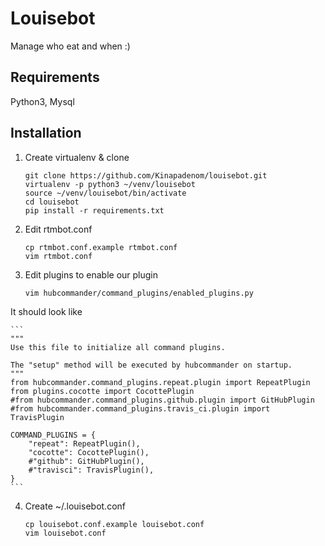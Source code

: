 # Louisebot

Manage who eat and when :)

## Requirements

Python3, Mysql

## Installation

1. Create virtualenv & clone

    ```
    git clone https://github.com/Kinapadenom/louisebot.git
    virtualenv -p python3 ~/venv/louisebot
    source ~/venv/louisebot/bin/activate
    cd louisebot
    pip install -r requirements.txt
    ```

2. Edit rtmbot.conf

    ```
    cp rtmbot.conf.example rtmbot.conf
    vim rtmbot.conf
    ```

3. Edit plugins to enable our plugin

    ```
    vim hubcommander/command_plugins/enabled_plugins.py
    ```

It should look like

    ```
    """
    Use this file to initialize all command plugins.

    The "setup" method will be executed by hubcommander on startup.
    """
    from hubcommander.command_plugins.repeat.plugin import RepeatPlugin
    from plugins.cocotte import CocottePlugin
    #from hubcommander.command_plugins.github.plugin import GitHubPlugin
    #from hubcommander.command_plugins.travis_ci.plugin import TravisPlugin

    COMMAND_PLUGINS = {
        "repeat": RepeatPlugin(),
        "cocotte": CocottePlugin(),
        #"github": GitHubPlugin(),
        #"travisci": TravisPlugin(),
    }
    ```

4. Create ~/.louisebot.conf

    ```
    cp louisebot.conf.example louisebot.conf
    vim louisebot.conf
    ```
